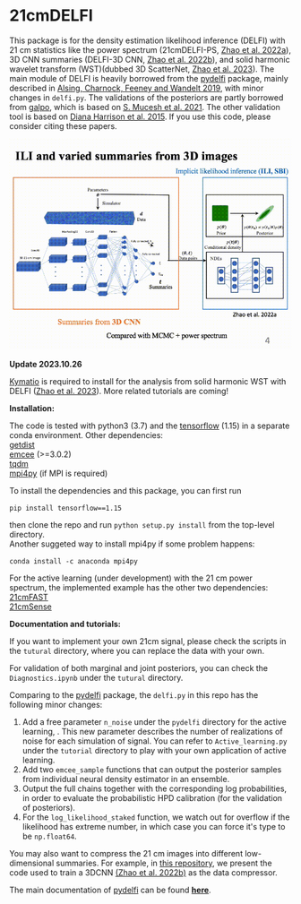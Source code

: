 # 21cmDELFI

This package is for the density estimation likelihood inference (DELFI) with 21 cm statistics like the power spectrum (21cmDELFI-PS, [Zhao et al. 2022a](http://arxiv.org/abs/2203.15734)), 3D CNN summaries (DELFI-3D CNN, [Zhao et al. 2022b](https://ui.adsabs.harvard.edu/abs/2022ApJ...926..151Z/abstract)), and solid harmonic wavelet transform (WST)(dubbed 3D ScatterNet, [Zhao et al. 2023](https://arxiv.org/abs/2310.17602)). The main module of DELFI is heavily borrowed from the [pydelfi](https://github.com/justinalsing/pydelfi) package, mainly described in [Alsing, Charnock, Feeney and Wandelt 2019](https://arxiv.org/abs/1903.00007), with minor changes in `delfi.py`. The validations of the posteriors are partly borrowed from [galpo](https://github.com/smucesh/galpro/), which is based on [S. Mucesh et al. 2021](https://academic.oup.com/mnras/article/502/2/2770/6105325). The other validation tool is based on [Diana Harrison et al. 2015](https://academic.oup.com/mnras/article/451/3/2610/1186451). If you use this code, please consider citing these papers.
<p align = "center">
<img width="600" src="21cmdelfi.gif"/img>
</p>
<p align = "center">
</p>

**Update 2023.10.26**

[Kymatio](https://github.com/kymatio/kymatio) is required to install for the analysis from solid harmonic WST with DELFI ([Zhao et al. 2023](https://arxiv.org/abs/2310.17602)). More related tutorials are coming!

**Installation:**

The code is tested with python3 (3.7) and the [tensorflow](https://www.tensorflow.org) (1.15) in a separate conda environment. Other dependencies:<br>
[getdist](http://getdist.readthedocs.io/en/latest/)<br>
[emcee](http://dfm.io/emcee/current/) (>=3.0.2)<br>
[tqdm](https://github.com/tqdm/tqdm)<br>
[mpi4py](https://mpi4py.readthedocs.io/en/stable/) (if MPI is required)<br>

To install the dependencies and this package, you can first run
```
pip install tensorflow==1.15
```
then clone the repo and run `python setup.py install` from the top-level directory.<br>
Another suggeted way to install mpi4py if some problem happens: 
```
conda install -c anaconda mpi4py
```

For the active learning (under development) with the 21 cm power spectrum, the implemented example has the other two dependencies:<br>
[21cmFAST](https://github.com/andreimesinger/21cmFAST) <br>
[21cmSense](https://github.com/steven-murray/21cmSense) <br>

**Documentation and tutorials:** 

If you want to implement your own 21cm signal, please check the scripts in the `tutural` directory, where you can replace the data with your own.<br> 

For validation of both marginal and joint posteriors, you can check the `Diagnostics.ipynb` under the `tutural` directory.

Comparing to the [pydelfi](https://github.com/justinalsing/pydelfi) package, the `delfi.py` in this repo has the following minor changes:
1. Add a free parameter `n_noise` under the `pydelfi` directory for the active learning, . This new parameter describes the number of realizations of noise for each simulation of signal. You can refer to `Active_learning.py` under the `tutorial` directory to play with your own application of active learning.
2. Add two `emcee_sample` functions that can output the posterior samples from individual neural density estimator in an ensemble.
3. Output the full chains together with the corresponding log probabilities, in order to evaluate the probabilistic HPD calibration (for the validation of posteriors).
4. For the `log_likelihood_staked` function, we watch out for overflow if the likelihood has extreme number, in which case you can force it's type to be `np.float64`.

You may also want to compress the 21 cm images into different low-dimensional summaries. For example, in [this repository](https://github.com/Xiaosheng-Zhao/DELFI-3DCNN), we present the code used to train a 3DCNN [(Zhao et al. 2022b)](https://arxiv.org/abs/2105.03344) as the data compressor.

The main documentation of [pydelfi](https://github.com/justinalsing/pydelfi) can be found **[here](https://pydelfi.readthedocs.io/en/latest/)**.

